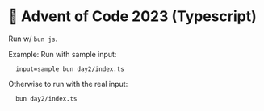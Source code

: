 # 🎄 Advent of Code 2023 (Typescript)

Run w/ `bun js`.

Example:
Run with sample input:

```
  input=sample bun day2/index.ts
```

Otherwise to run with the real input:

```
  bun day2/index.ts
```
